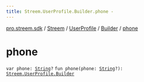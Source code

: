 ```yaml
---
title: Streem.UserProfile.Builder.phone - 
---
```


[pro.streem.sdk](../../../index.html) / [Streem](../../index.html) / [UserProfile](../index.html) / [Builder](index.html) / [phone](./phone.html)

# phone

`var phone: `[`String`](https://kotlinlang.org/api/latest/jvm/stdlib/kotlin/-string/index.html)`?`
`fun phone(phone: `[`String`](https://kotlinlang.org/api/latest/jvm/stdlib/kotlin/-string/index.html)`?): `[`Streem.UserProfile.Builder`](index.html)